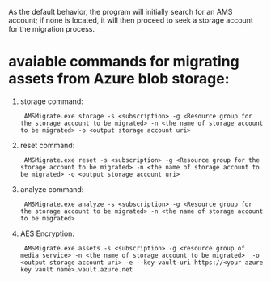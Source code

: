 As the default behavior, the program will initially search for an AMS account; if none is located, it will then proceed to seek a storage account for the migration process.

# avaiable commands for migrating assets from Azure blob storage:

1. storage command:
                                                                                        
        AMSMigrate.exe storage -s <subscription> -g <Resource group for the storage account to be migrated> -n <the name of storage account to be migrated> -o <output storage account uri>


3. reset command:
                                                                                           
        AMSMigrate.exe reset -s <subscription> -g <Resource group for the storage account to be migrated> -n <the name of storage account to be migrated> -o <output storage account uri>

4. analyze command:
                                                                                        
        AMSMigrate.exe analyze -s <subscription> -g <Resource group for the storage account to be migrated> -n <the name of storage account to be migrated>

5. AES Encryption:

        AMSMigrate.exe assets -s <subscription> -g <resource group of media service> -n <the name of storage account to be migrated>  -o <output storage account uri> -e --key-vault-uri https://<your azure key vault name>.vault.azure.net
